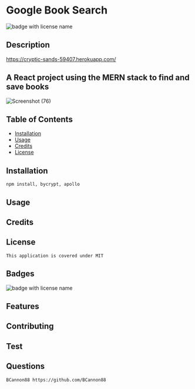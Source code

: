   # **Google Book Search**

  <img src="https://img.shields.io/badge/mybadge-MIT-blue" alt="badge with license name"/>

  ## Description
https://cryptic-sands-59407.herokuapp.com/
  ## A React project using the MERN stack to find and save books


![Screenshot (76)](https://user-images.githubusercontent.com/81123612/133012911-85c8d620-0a15-445d-b1f7-2197387310db.png)
  ## Table of Contents        
   * [Installation](#Installation)
   * [Usage](#Usage)       
   * [Credits](#Credits)       
   * [License](#License)   
       
   ## Installation

    npm install, bycrypt, apollo       

   ## Usage

           

   ## Credits

           

   ## License

    This application is covered under MIT       

   ## Badges

   <img src="https://img.shields.io/badge/mybadge-MIT-blue" alt="badge with license name"/>      
 
   ## Features

           

   ## Contributing

           

   ## Test

        
    
   ## Questions
    BCannon88 https://github.com/BCannon88
